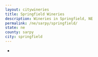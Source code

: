 ```yaml
---
layout: citywineries
title: Springfield Wineries
description: Wineries in Springfield, NE
permalink: /ne/sarpy/springfield/
state: ne
county: sarpy
city: springfield
---
```

-
